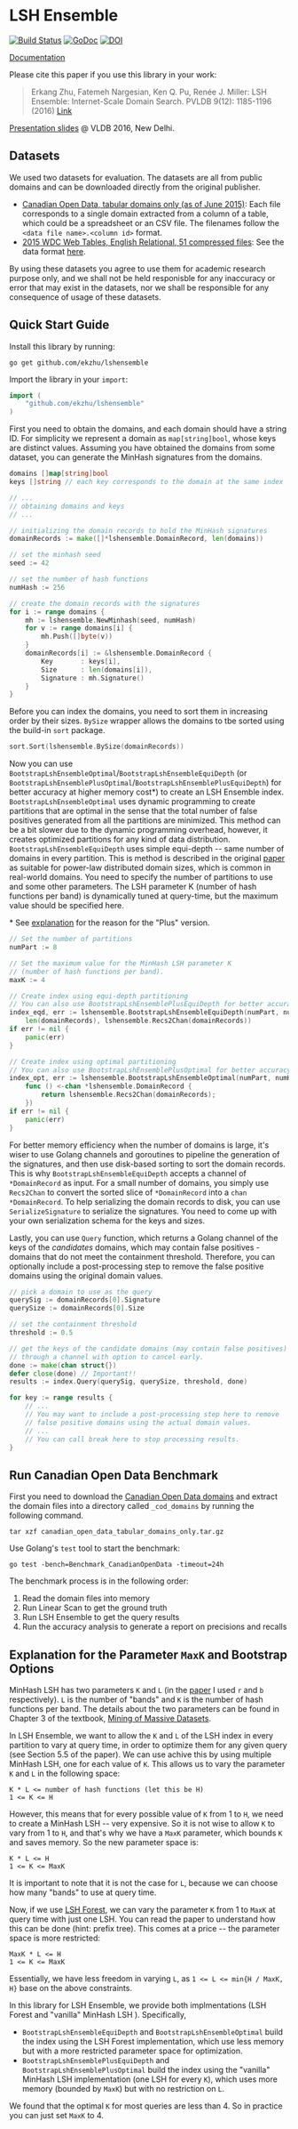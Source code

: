 # LSH Ensemble

[![Build Status](https://travis-ci.org/ekzhu/lshensemble.svg?branch=master)](https://travis-ci.org/ekzhu/lshensemble)
[![GoDoc](https://godoc.org/github.com/ekzhu/lshensemble?status.svg)](https://godoc.org/github.com/ekzhu/lshensemble)
[![DOI](https://zenodo.org/badge/68092131.svg)](https://zenodo.org/badge/latestdoi/68092131)


[Documentation](https://godoc.org/github.com/ekzhu/lshensemble)

Please cite this paper if you use this library in your work:
>Erkang Zhu, Fatemeh Nargesian, Ken Q. Pu, Renée J. Miller:
>LSH Ensemble: Internet-Scale Domain Search. PVLDB 9(12): 1185-1196 (2016)
>[Link](http://www.vldb.org/pvldb/vol9/p1185-zhu.pdf)

[Presentation slides](http://www.cs.toronto.edu/~ekzhu/talks/lshensemble-vldb2016.pdf) @ VLDB 2016, New Delhi.

## Datasets

We used two datasets for evaluation. The datasets are all from public domains
and can be downloaded directly from the original publisher.

* [Canadian Open Data, tabular domains only (as of June 2015)](https://www.dropbox.com/s/a9qbgloyvhrnrgu/canadian_open_data_tabular_domains_only.tar.gz?dl=0):
Each file corresponds to a single domain extracted from a column of
a table, which could be a spreadsheet or an CSV file. 
The filenames follow the `<data file name>.<column id>` format.
* [2015 WDC Web Tables, English Relational, 51 compressed files](http://data.dws.informatik.uni-mannheim.de/webtables/2015-07/englishCorpus/compressed):
See the data format [here](http://webdatacommons.org/webtables/2015/downloadInstructions.html).

By using these datasets you agree to use them for academic research purpose
only, and we shall not be held responisble for any 
inaccuracy or error that may exist in the 
datasets, nor we shall be responsible for any consequence of usage of these
datasets.

## Quick Start Guide

Install this library by running:

```
go get github.com/ekzhu/lshensemble
```

Import the library in your `import`:

```go
import (
	"github.com/ekzhu/lshensemble"
)
```

First you need to obtain the domains, and each domain should have a string ID.
For simplicity we represent a domain as `map[string]bool`, whose keys are distinct values.
Assuming you have obtained the domains from some dataset,
you can generate the MinHash signatures from the domains.

```go
domains []map[string]bool
keys []string // each key corresponds to the domain at the same index

// ... 
// obtaining domains and keys
// ...

// initializing the domain records to hold the MinHash signatures
domainRecords := make([]*lshensemble.DomainRecord, len(domains))

// set the minhash seed
seed := 42

// set the number of hash functions
numHash := 256

// create the domain records with the signatures
for i := range domains {
	mh := lshensemble.NewMinhash(seed, numHash)
	for v := range domains[i] {
		mh.Push([]byte(v))
	}
	domainRecords[i] := &lshensemble.DomainRecord {
		Key       : keys[i],
		Size      : len(domains[i]),
		Signature : mh.Signature()
	}
}
```

Before you can index the domains, you need to sort them in increasing order by
their sizes. `BySize` wrapper allows the domains to tbe sorted using the build-in `sort`
package.

```go
sort.Sort(lshensemble.BySize(domainRecords))
```

Now you can use `BootstrapLshEnsembleOptimal`/`BootstrapLshEnsembleEquiDepth`
(or `BootstrapLshEnsemblePlusOptimal`/`BootstrapLshEnsemblePlusEquiDepth`) 
for better accuracy at higher memory cost\*) 
to create an LSH Ensemble index. 
`BootstrapLshEnsembleOptimal` uses dynamic programming to create partitions that
are optimal in the sense that the total number of false positives generated from
all the partitions are minimized. This method can be
a bit slower due to the dynamic programming overhead, however, it creates
optimized partitions for any kind of data distribution.
`BootstrapLshEnsembleEquiDepth` uses simple equi-depth -- same number of domains
in every partition. This is method is described in the original 
[paper](http://www.vldb.org/pvldb/vol9/p1185-zhu.pdf) as suitable for power-law
distributed domain sizes, which is common in real-world domains.
You need to
specify the number of partitions to use and some other parameters.
The LSH parameter K (number of hash functions per band) is dynamically tuned at query-time,
but the maximum value should be specified here.

\* See [explanation](#maxk-explanation) for the reason for the "Plus" version.

```go
// Set the number of partitions
numPart := 8

// Set the maximum value for the MinHash LSH parameter K 
// (number of hash functions per band).
maxK := 4

// Create index using equi-depth partitioning
// You can also use BootstrapLshEnsemblePlusEquiDepth for better accuracy
index_eqd, err := lshensemble.BootstrapLshEnsembleEquiDepth(numPart, numHash, maxK, 
    len(domainRecords), lshensemble.Recs2Chan(domainRecords))
if err != nil {
	panic(err)
}

// Create index using optimal partitioning
// You can also use BootstrapLshEnsemblePlusOptimal for better accuracy
index_opt, err := lshensemble.BootstrapLshEnsembleOptimal(numPart, numHash, maxK,
    func () <-chan *lshensemble.DomainRecord { 
        return lshensemble.Recs2Chan(domainRecords); 
    })
if err != nil {
	panic(err)
}
```

For better memory efficiency when the number of domains is large, 
it's wiser to use Golang channels and goroutines
to pipeline the generation of the signatures, and then use disk-based sorting to sort the domain records. 
This is why `BootstrapLshEnsembleEquiDepth` accepts a channel of `*DomainRecord` as input.
For a small number of domains, you simply use `Recs2Chan` to convert the sorted slice of `*DomainRecord`
into a `chan *DomainRecord`.
To help serializing the domain records to disk, you can use `SerializeSignature`
to serialize the signatures.
You need to come up with your own serialization schema for the keys and sizes.

Lastly, you can use `Query` function, which returns a Golang channel of 
the keys of the *candidates* domains, which may contain false positives - domains that do not
meet the containment threshold.
Therefore, you can optionally include a post-processing step to remove
the false positive domains using the original domain values.

```go
// pick a domain to use as the query
querySig := domainRecords[0].Signature
querySize := domainRecords[0].Size

// set the containment threshold
threshold := 0.5

// get the keys of the candidate domains (may contain false positives)
// through a channel with option to cancel early.
done := make(chan struct{})
defer close(done) // Important!!
results := index.Query(querySig, querySize, threshold, done)

for key := range results {
	// ...
	// You may want to include a post-processing step here to remove 
	// false positive domains using the actual domain values.
	// ...
	// You can call break here to stop processing results.
}
```

## Run Canadian Open Data Benchmark

First you need to download the [Canadian Open Data domains](https://github.com/ekzhu/lshensemble#datasets)
and extract the domain files into a directory called `_cod_domains` by running the following command.

```
tar xzf canadian_open_data_tabular_domains_only.tar.gz
```

Use Golang's `test` tool to start the benchmark:

```
go test -bench=Benchmark_CanadianOpenData -timeout=24h
```

The benchmark process is in the following order:

1. Read the domain files into memory
2. Run Linear Scan to get the ground truth
3. Run LSH Ensemble to get the query results
4. Run the accuracy analysis to generate a report on precisions and recalls

## <a name="maxk-explanation"></a>Explanation for the Parameter `MaxK` and Bootstrap Options

MinHash LSH has two parameters `K` and `L` (in the 
[paper](http://www.vldb.org/pvldb/vol9/p1185-zhu.pdf)
I used `r` and `b` respectively). 
`L` is the number of "bands" and `K` is the number of hash functions per band. 
The details about the two parameters can be found in
Chapter 3 of the textbook,
[Mining of Massive Datasets](http://infolab.stanford.edu/~ullman/mmds/book.pdf).

In LSH Ensemble, we want to allow the `K` and `L` of the LSH index in every partition to
vary at query time, in order to optimize them for any given query 
(see Section 5.5 of the paper).
We can use achive this by using multiple MinHash LSH, one for each value of `K`.
This allows us to vary the parameter `K` and `L` in the following space:
```
K * L <= number of hash functions (let this be H)
1 <= K <= H
```
However, this means that for every possible value of `K` from 1 to `H`, 
we need to create a MinHash LSH -- very expensive.
So it is not wise to allow `K` to vary from 1 to `H`, 
and that's why we have a `MaxK` parameter, which bounds `K` and saves memory. 
So the new parameter space is:
```
K * L <= H
1 <= K <= MaxK
```
It is important to note that it is not the case for `L`, 
because we can choose how many "bands" to use at query time.

Now, if we use [LSH Forest](http://ilpubs.stanford.edu:8090/678/1/2005-14.pdf),
we can vary the parameter `K` from 1 to `MaxK` at query time with just one LSH. 
You can read the paper to understand how this can be done 
(hint: prefix tree). 
This comes at a price -- the parameter space is more restricted:
```
MaxK * L <= H
1 <= K <= MaxK
```
Essentially, we have less freedom in varying `L`, as 
`1 <= L <= min{H / MaxK, H}` base on the above constraints.

In this library for LSH Ensemble, we provide both implmentations 
(LSH Forest and "vanilla" MinHash LSH ).
Specifically, 
* `BootstrapLshEnsembleEquiDepth` and `BootstrapLshEnsembleOptimal` 
build the index using the LSH Forest implementation, 
which use less memory but with a more restricted parameter space for optimization.
* `BootstrapLshEnsemblePlusEquiDepth` and `BootstrapLshEnsemblePlusOptimal` 
build the index using the "vanilla" MinHash LSH
implementation (one LSH for every `K`), which uses more memory (bounded by `MaxK`)
but with no restriction on `L`.

We found that the optimal `K` for most queries are less than 4. So in practice you
can just set `MaxK` to 4.
